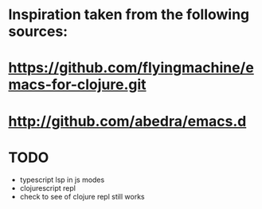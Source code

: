 # Inspiration taken from the following sources:
# https://github.com/flyingmachine/emacs-for-clojure.git
# http://github.com/abedra/emacs.d

# TODO
- typescript lsp in js modes
- clojurescript repl
- check to see of clojure repl still works
